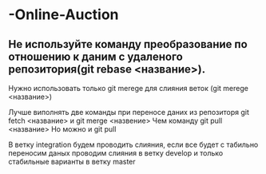 # -Online-Auction
Не используйте команду преобразование по отношению к даним с удаленого репозитория(git rebase <название>).
--------------------------------------------------------------------
Нужно использовать только git merege для слияния веток (git merege <название>)

Лучше виполнять две команды при переносе даних из репозиторя git fetch <название> и git merge <назвение> Чем команду git pull <название>
Но можно и git pull

В ветку integration будем проводить слияния, если все будет с табильно переносим даных проводим слияния в ветку develop и только стабильные варианты в ветку master
